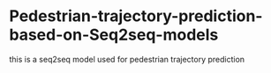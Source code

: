 # Pedestrian-trajectory-prediction-based-on-Seq2seq-models
this is a seq2seq model used for pedestrian trajectory prediction
